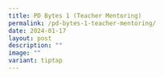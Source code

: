 ```yaml
---
title: PD Bytes 1 (Teacher Mentoring)
permalink: /pd-bytes-1-teacher-mentoring/
date: 2024-01-17
layout: post
description: ""
image: ""
variant: tiptap
---
```

